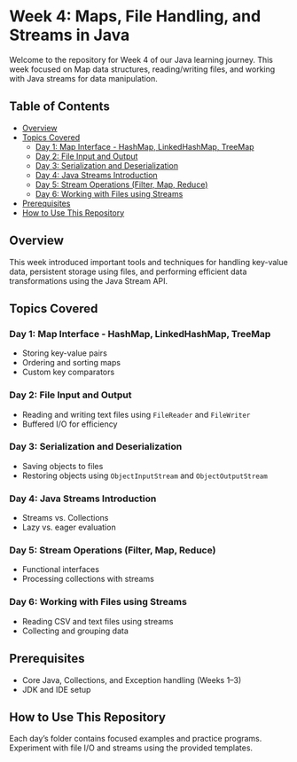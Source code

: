 # Week 4: Maps, File Handling, and Streams in Java

Welcome to the repository for Week 4 of our Java learning journey. This week focused on Map data structures, reading/writing files, and working with Java streams for data manipulation.

## Table of Contents
- [Overview](#overview)
- [Topics Covered](#topics-covered)
  - [Day 1: Map Interface - HashMap, LinkedHashMap, TreeMap](#day-1-map-interface---hashmap-linkedhashmap-treemap)
  - [Day 2: File Input and Output](#day-2-file-input-and-output)
  - [Day 3: Serialization and Deserialization](#day-3-serialization-and-deserialization)
  - [Day 4: Java Streams Introduction](#day-4-java-streams-introduction)
  - [Day 5: Stream Operations (Filter, Map, Reduce)](#day-5-stream-operations-filter-map-reduce)
  - [Day 6: Working with Files using Streams](#day-6-working-with-files-using-streams)
- [Prerequisites](#prerequisites)
- [How to Use This Repository](#how-to-use-this-repository)

## Overview
This week introduced important tools and techniques for handling key-value data, persistent storage using files, and performing efficient data transformations using the Java Stream API.

## Topics Covered

### Day 1: Map Interface - HashMap, LinkedHashMap, TreeMap
- Storing key-value pairs  
- Ordering and sorting maps  
- Custom key comparators  

### Day 2: File Input and Output
- Reading and writing text files using `FileReader` and `FileWriter`  
- Buffered I/O for efficiency  

### Day 3: Serialization and Deserialization
- Saving objects to files  
- Restoring objects using `ObjectInputStream` and `ObjectOutputStream`  

### Day 4: Java Streams Introduction
- Streams vs. Collections  
- Lazy vs. eager evaluation  

### Day 5: Stream Operations (Filter, Map, Reduce)
- Functional interfaces  
- Processing collections with streams  

### Day 6: Working with Files using Streams
- Reading CSV and text files using streams  
- Collecting and grouping data  

## Prerequisites
- Core Java, Collections, and Exception handling (Weeks 1–3)  
- JDK and IDE setup  

## How to Use This Repository
Each day’s folder contains focused examples and practice programs. Experiment with file I/O and streams using the provided templates.
